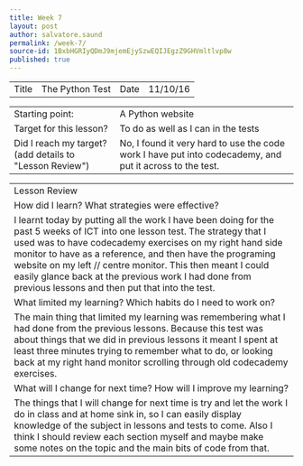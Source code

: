 ```yaml
---
title: Week 7
layout: post
author: salvatore.saund
permalink: /week-7/
source-id: 1BxbHGRIyQDmJ9mjemEjySzwEQIJEgzZ9GHVmltlvp8w
published: true
---
```

<table>
  <tr>
    <td>Title</td>
    <td>The Python Test </td>
    <td>Date</td>
    <td>11/10/16</td>
  </tr>
</table>


<table>
  <tr>
    <td>Starting point:</td>
    <td>A Python website </td>
  </tr>
  <tr>
    <td>Target for this lesson?</td>
    <td>To do as well as I can in the tests </td>
  </tr>
  <tr>
    <td>Did I reach my target? 
(add details to "Lesson Review")</td>
    <td>No, I found it very hard to use the code work I have put into codecademy, and put it across to the test.</td>
  </tr>
</table>


<table>
  <tr>
    <td>Lesson Review</td>
  </tr>
  <tr>
    <td>How did I learn? What strategies were effective? </td>
  </tr>
  <tr>
    <td>I learnt today by putting all the work I have been doing for the past 5 weeks of ICT into one lesson test. The strategy that I used was to have codecademy exercises on my right hand side monitor to have as a reference, and then have the programing website on my left  // centre monitor. This then meant I could easily glance back at the previous work I had done from previous lessons and then put that into the test.</td>
  </tr>
  <tr>
    <td>What limited my learning? Which habits do I need to work on? </td>
  </tr>
  <tr>
    <td>The main thing that limited my learning was remembering what I had done from the previous lessons. Because this test was about things that we did in previous lessons it meant I spent at least three minutes trying to remember what to do, or looking back at my right hand monitor scrolling through old codecademy exercises. </td>
  </tr>
  <tr>
    <td>What will I change for next time? How will I improve my learning?</td>
  </tr>
  <tr>
    <td>The things that I will change for next time is try and let the work I do in class and at home sink in, so I can easily display knowledge of the subject in lessons and tests to come. Also I think I should review each section myself and maybe make some notes on the topic and the main bits of code from that.</td>
  </tr>
</table>


